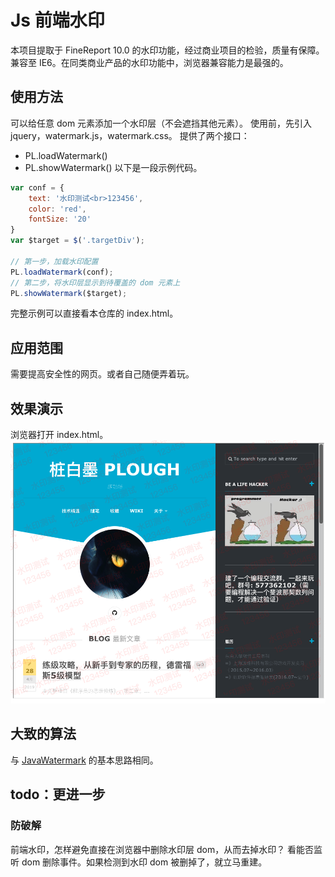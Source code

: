 # Js 前端水印

本项目提取于 FineReport 10.0 的水印功能，经过商业项目的检验，质量有保障。
兼容至 IE6。在同类商业产品的水印功能中，浏览器兼容能力是最强的。

## 使用方法
可以给任意 dom 元素添加一个水印层（不会遮挡其他元素）。
使用前，先引入 jquery，watermark.js，watermark.css。
提供了两个接口：
- PL.loadWatermark()
- PL.showWatermark()
以下是一段示例代码。
```js
var conf = {
    text: '水印测试<br>123456',
    color: 'red',
    fontSize: '20'
}
var $target = $('.targetDiv');

// 第一步，加载水印配置
PL.loadWatermark(conf);
// 第二步，将水印层显示到待覆盖的 dom 元素上
PL.showWatermark($target);
```

完整示例可以直接看本仓库的 index.html。

## 应用范围
需要提高安全性的网页。或者自己随便弄着玩。

## 效果演示
浏览器打开 index.html。
![](https://raw.githubusercontent.com/plough/JsWatermark/master/img/watermarkDemo.png)

## 大致的算法
与 [JavaWatermark](https://github.com/plough/JavaWatermark) 的基本思路相同。

## todo：更进一步
### 防破解
前端水印，怎样避免直接在浏览器中删除水印层 dom，从而去掉水印？
看能否监听 dom 删除事件。如果检测到水印 dom 被删掉了，就立马重建。
